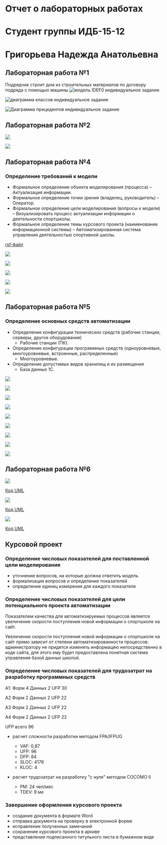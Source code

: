 # Отчет о лабораторных работах
# Студент группы ИДБ-15-12 
# Григорьева Надежда Анатольевна
## Лабораторная работа №1
Подрядчик строит дом из строительных материалов по договору подряда с помощью машины
![модель IDEF0 индивидуальное задание](https://github.com/GrigorevaNadezhda/GrigorevaNadezhda.github.io/blob/master/model%20%D0%B8%D0%BD%D0%B4%D0%B8%D0%B2%D0%B8%D0%B4%D1%83%D0%B0%D0%BB%D0%BA%D0%B0.png)

![диаграмма классов индивидуальное задание](http://www.plantuml.com/plantuml/png/JOn1IWCn58RNpIaUNIbuY5hNWZlNOIROqCn4NcPm8ONHbT226o_W3OAsC60Rh_2_6_cacrc4yBxlur-apdBNDy6ajMyVBTk6gc1JecSpMzfg_S2nR-kR62BJ_SftpiokcUFJcIo39Xf6hXrFqSQSL-Rub5SPK33glvkJJNIdstIBB6yOSK8s-431aUHbcjB5zCO1FxB3IROu48x8_qZbYAnYUqNOe-1RtnUA38HV5Enba7SL-T9ipChNZYhFLN1cuTgwRy8V)

![Диаграмма прецедентов индивидуальное задание](http://www.plantuml.com/plantuml/png/fO-nJiCm48Rd-YbEcM2er0T0g2bp96_CLc9QgqwCpeuOA5BRXGM9XO4DyGOC89KMoYkStuYBdABk3BPE_tt-xZpsGM5eQolyt3JN2bKDgWmEuLOC9ggSJz6rJNNXB4UNCnEq6EI8xYOb4yi8WmuhZSVHtP6lzRfKNl_RQFLLWE00pNGMe3Aeos1S8zA-SWJAGqRFSKK_jASTVTCchkc3Tl4Xww6YXrve7rTn7PSCVjAMtWw0JFtNZg3tk8oFVD_JXhP_YaGySVyh4uU_vVsxvEm6TqCb38TmafyAFbrP23c2imLNKXGSBCvv8p7MJTNMzXS0)
## Лабораторная работа №2
![](https://github.com/GrigorevaNadezhda/GrigorevaNadezhda.github.io/blob/master/строить.png)

![](https://github.com/GrigorevaNadezhda/GrigorevaNadezhda.github.io/blob/master/чертить.png)

## Лабораторная работа №4
### Определение требований к модели
* Формальное определение объекта моделирования (процесса) – Актуализация информации.
* Формальное определение точки зрения (владелец, руководитель) – Оператор.
* Формальное определение цели моделирования (вопросы к модели) – Визуализировать процесс актуализации информации о деятельности спортшколы.
* Формальное определение темы курсового проекта (наименование информационной системы) – Автоматизированная система управления деятельностью спортивной школы.

[rsf-файл](https://github.com/GrigorevaNadezhda/GrigorevaNadezhda.github.io/blob/master/НАДЯ.rsf)

![](https://github.com/GrigorevaNadezhda/GrigorevaNadezhda.github.io/blob/master/A0.png)

![](https://github.com/GrigorevaNadezhda/GrigorevaNadezhda.github.io/blob/master/02_A0.png)

![](https://github.com/GrigorevaNadezhda/GrigorevaNadezhda.github.io/blob/master/03_A1.png)

![](https://github.com/GrigorevaNadezhda/GrigorevaNadezhda.github.io/blob/master/08_A2.png)

![](https://github.com/GrigorevaNadezhda/GrigorevaNadezhda.github.io/blob/master/11_A3.png)

## Лабораторная работа №5
### Определение основных средств автоматизации
* Определение конфигурации технических средств (рабочие станции, серверы, другое оборудование)
  * Рабочие станции (ПК).
* Определение конфигурации программных средств (одноуровневые, многоуровневые, встроенные, распределенные)
  * Многоуровневые.
* Определение допустимых видов хранилищ и их размещения
  * База данных 1С.

![](https://github.com/GrigorevaNadezhda/GrigorevaNadezhda.github.io/blob/master/04_A11.png)

![](https://github.com/GrigorevaNadezhda/GrigorevaNadezhda.github.io/blob/master/05_A12.png)

![](https://pp.userapi.com/c850424/v850424146/666b8/OERyCO3dWxc.jpg)

![](https://github.com/GrigorevaNadezhda/GrigorevaNadezhda.github.io/blob/master/07_A14.png)


![](https://github.com/GrigorevaNadezhda/GrigorevaNadezhda.github.io/blob/master/09_A21.png)

![](https://github.com/GrigorevaNadezhda/GrigorevaNadezhda.github.io/blob/master/10_A22.png)


![](https://github.com/GrigorevaNadezhda/GrigorevaNadezhda.github.io/blob/master/12_A31.png)

![](https://github.com/GrigorevaNadezhda/GrigorevaNadezhda.github.io/blob/master/13_A32.png)


![](https://github.com/GrigorevaNadezhda/GrigorevaNadezhda.github.io/blob/master/14_A4.png)

## Лабораторная работа №6
![](https://github.com/GrigorevaNadezhda/GrigorevaNadezhda.github.io/blob/master/Потоки.png)

[Код UML](https://github.com/GrigorevaNadezhda/GrigorevaNadezhda.github.io/blob/master/Потоки.txt)


![](https://github.com/GrigorevaNadezhda/GrigorevaNadezhda.github.io/blob/master/Роли.png)

[Код UML](https://github.com/GrigorevaNadezhda/GrigorevaNadezhda.github.io/blob/master/Роли.txt)


![](https://github.com/GrigorevaNadezhda/GrigorevaNadezhda.github.io/blob/master/Модули.png)

[Код UML](https://github.com/GrigorevaNadezhda/GrigorevaNadezhda.github.io/blob/master/Модули.txt)

## Курсовой проект
### Определение числовых показателей для поставленной цели моделирования
* уточнение вопросов, на которые должна ответить модель
* формализация вопросов и определение показателей
* определение единиц измерения для каждого показателя

### Определение числовых показателей для цели потенциального проекта автоматизации

Показателем качества для автоматизируемых процессов является увеличение скорости поступления новой информации о спортшколе на сайт.

Увеличение скорости поступления новой информации о спортшколе на сайт прямо зависит от степени автоматизированности процессов: администратору не придется изменять информацию непосредственно в коде сайта, для этого ему будет предоставлена понятная система управления базой данных школой.

### Определение числовых показателей для трудозатрат на разработку программных средств

А1: Форм 4 Данных 2 UFP 30

А2 Форм 2 Данных 2 UFP 22

А3 Форм 2 Данных 2 UFP 22

А4 Форм 2 Данных 2 UFP 22

UFP всего 96

* расчет сложности разработки методом FPA/IFPUG
  * VAF: 0,87
  * UFP: 96
  * DFP: 84
  * SLOC: 4176
  * KLOC: 4

* расчет трудозатрат на разработку "с нуля" методом COCOMO II
  * PM: 24 чел/мес
  * TDEV: 9 ме

### Завершение оформления курсового проекта
* создание документа в формате Word
* отправка документа на проверку в электронной форме
* исправление полученных замечаний
* сохранение курсового проекта в архиве
* представление подписанного титульного листа в бумажном виде
